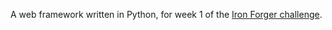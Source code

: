 A web framework written in Python, for week 1 of the [Iron Forger challenge](http://mathamy.com/introducing-iron-maker-or-forger-or-something.html).